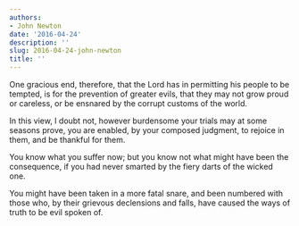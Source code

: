 ```yaml
---
authors:
- John Newton
date: '2016-04-24'
description: ''
slug: 2016-04-24-john-newton
title: ''
---
```

One gracious end, therefore, that the Lord has in permitting his people to be tempted, is for the prevention of greater evils, that they may not grow proud or careless, or be ensnared by the corrupt customs of the world. 

In this view, I doubt not, however burdensome your trials may at some seasons prove, you are enabled, by your composed judgment, to rejoice in them, and be thankful for them. 

You know what you suffer now; but you know not what might have been the consequence, if you had never smarted by the fiery darts of the wicked one. 

You might have been taken in a more fatal snare, and been numbered with those who, by their grievous declensions and falls, have caused the ways of truth to be evil spoken of.



